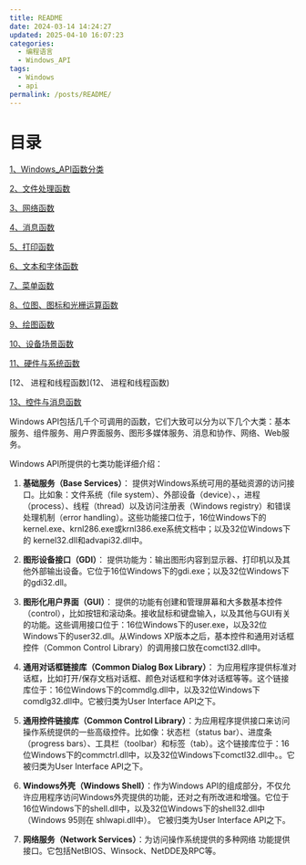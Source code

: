 ```yaml
---
title: README
date: 2024-03-14 14:24:27
updated: 2025-04-10 16:07:23
categories:
  - 编程语言
  - Windows_API
tags:
  - Windows
  - api
permalink: /posts/README/
---
```

# 目录

[1、Windows\_API函数分类](./1、Windows_API函数分类.md)

[2、文件处理函数](./2、文件处理函数.md)

[3、网络函数](3、网络函数.md)

[4、消息函数](4、消息函数.md)

[5、打印函数](5、打印函数.md)

[6、文本和字体函数](6、文本和字体函数.md)

[7、菜单函数](7、菜单函数.md)

[8、位图、图标和光栅运算函数](8、位图、图标和光栅运算函数.md)

[9、绘图函数](9、绘图函数.md)

[10、设备场景函数](10、设备场景函数.md)

[11、硬件与系统函数](11、硬件与系统函数.md)

[12、 进程和线程函数](12、 进程和线程函数)

[13、控件与消息函数](13、控件与消息函数.md)

Windows API包括几千个可调用的函数，它们大致可以分为以下几个大类：基本服务、组件服务、用户界面服务、图形多媒体服务、消息和协作、网络、Web服务。

Windows API所提供的七类功能详细介绍：

1. **基础服务（Base Services）**： 提供对Windows系统可用的基础资源的访问接口。比如象：文件系统（file system）、外部设备（device）、，进程（process）、线程（thread）以及访问注册表（Windows registry）和错误处理机制（error handling）。这些功能接口位于，16位Windows下的kernel.exe、krnl286.exe或krnl386.exe系统文档中；以及32位Windows下的 kernel32.dll和advapi32.dll中。

2. **图形设备接口（GDI）**： 提供功能为：输出图形内容到显示器、打印机以及其他外部输出设备。它位于16位Windows下的gdi.exe；以及32位Windows下的gdi32.dll。

3. **图形化用户界面（GUI）**： 提供的功能有创建和管理屏幕和大多数基本控件（control），比如按钮和滚动条。接收鼠标和键盘输入，以及其他与GUI有关的功能。这些调用接口位于：16位Windows下的user.exe，以及32位Windows下的user32.dll。从Windows XP版本之后，基本控件和通用对话框控件（Common Control Library）的调用接口放在comctl32.dll中。

4. **通用对话框链接库（Common Dialog Box Library）**： 为应用程序提供标准对话框，比如打开/保存文档对话框、颜色对话框和字体对话框等等。这个链接库位于：16位Windows下的commdlg.dll中，以及32位Windows下comdlg32.dll中。它被归类为User Interface API之下。

5. **通用控件链接库（Common Control Library）**：为应用程序提供接口来访问操作系统提供的一些高级控件。比如像：状态栏（status bar）、进度条（progress bars）、工具栏（toolbar）和标签（tab）。这个链接库位于：16位Windows下的commctrl.dll中，以及32位Windows下comctl32.dll中。。它被归类为User Interface API之下。

6. **Windows外壳（Windows Shell）**：作为Windows API的组成部分，不仅允许应用程序访问Windows外壳提供的功能，还对之有所改进和增强。它位于16位Windows下的shell.dll中，以及32位Windows下的shell32.dll中（Windows 95则在 shlwapi.dll中）。 它被归类为User Interface API之下。
7. **网络服务（Network Services）**：为访问操作系统提供的多种网络 功能提供接口。它包括NetBIOS、Winsock、NetDDE及RPC等。
